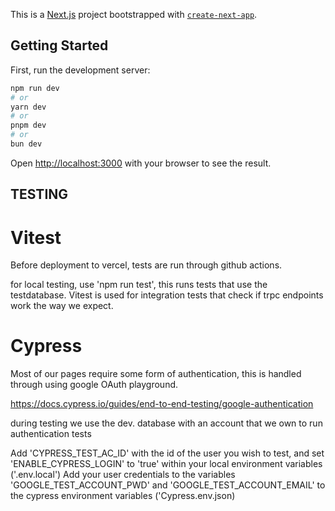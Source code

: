 This is a [Next.js](https://nextjs.org/) project bootstrapped with [`create-next-app`](https://github.com/vercel/next.js/tree/canary/packages/create-next-app).

## Getting Started

First, run the development server:

```bash
npm run dev
# or
yarn dev
# or
pnpm dev
# or
bun dev
```

Open [http://localhost:3000](http://localhost:3000) with your browser to see the result.

## TESTING

# Vitest

Before deployment to vercel, tests are run through github actions. 

for local testing, use 'npm run test', this runs tests that use the testdatabase. 
Vitest is used for integration tests that check if trpc endpoints work the way we expect.

# Cypress

Most of our pages require some form of authentication, this is handled through using google OAuth playground.

https://docs.cypress.io/guides/end-to-end-testing/google-authentication

during testing we use the dev. database with an account that we own to run authentication tests

Add 'CYPRESS_TEST_AC_ID' with the id of the user you wish to test, and set 'ENABLE_CYPRESS_LOGIN' to 'true' within your local environment variables ('.env.local')
Add your user credentials to the variables 'GOOGLE_TEST_ACCOUNT_PWD' and 'GOOGLE_TEST_ACCOUNT_EMAIL' to the cypress environment variables ('Cypress.env.json)
